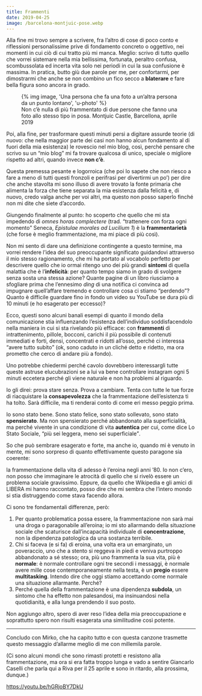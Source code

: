 ```yaml
---
title: Frammenti
date: 2019-04-25
image: /barcelona-montjuic-pose.webp
---
```

Alla fine mi trovo sempre a scrivere, fra l’altro di cose di poco conto e riflessioni personalissime prive di fondamento concreto o oggettivo, nei momenti in cui ciò di cui tratto più mi manca. Meglio: scrivo di tutto quello che vorrei sistemare nella mia bellissima, fortunata, peraltro confusa, scombussolata ed incerta vita solo nei periodi in cui la sua confusione è massima. In pratica, butto giù due parole per me, per confortarmi, per dimostrarmi che anche se non combino un fico secco a **blaterare** e fare bella figura sono ancora in grado.

<figure>
	{% img image, 'Una persona che fa una foto a un’altra persona da un punto lontano', 'u-photo' %}
	<figcaption>Non c’è nulla di più frammentato di due persone che fanno una foto allo stesso tipo in posa. Montjuic Castle, Barcellona, aprile 2019</figcaption>
</figure>

Poi, alla fine, per trasformare questi minuti persi a digitare assurde teorie (di nuovo: che nella maggior parte dei casi non hanno alcun fondamento al di fuori della mia esistenza) le rovescio nel mio blog, così, perché pensare che scrivo su un “mio blog” mi fa trovare qualcosa di unico, speciale o migliore rispetto ad altri, quando invece **non c’è**.

Questa premessa pesante e logorroica (che poi lo sapete che non riesco a fare a meno di tutti questi fronzoli e perifrasi per divertirmi un po’) per dire che anche stavolta mi sono illuso di avere trovato la fonte primaria che alimenta la forza che tiene separata la mia esistenza dalla felicità e, di nuovo, credo valga anche per voi altri, ma questo non posso saperlo finché non mi dite che siete d’accordo.

Giungendo finalmente al punto: ho scoperto che quello che mi sta impedendo di _omnes horas complectere_ (trad. <q>trattenere con forza ogni momento</q> Seneca, <cite>Epistulae morales ad Lucilium 1</cite>) è la **frammentarietà** (che forse è meglio frammentazione, ma mi piace di più così).

Non mi sento di dare una definizione contingente a questo termine, ma vorrei rendere l’idea del suo preoccupante significato guidandovi attraverso il mio stesso ragionamento, che mi ha portato al vocabolo perfetto per descrivere quello che io ormai ritengo uno dei più grandi **sintomi** di quella malattia che è l’**infelicità**: per quanto tempo siamo in grado di svolgere senza sosta una stessa azione? Quante pagine di un libro riusciamo a sfogliare prima che l’ennesimo _ding_ di una notifica ci convinca ad impugnare quell’affare tremendo e controllare cosa ci stiamo <q>perdendo</q>? Quanto è difficile guardare fino in fondo un video su YouTube se dura più di 10 minuti (e ho esagerato per eccesso)?

Ecco, questi sono alcuni banali esempi di quanto il mondo della comunicazione stia influenzando l’esistenza dell’individuo soddisfacendolo nella maniera in cui si sta rivelando più efficace: con **frammenti** di intrattenimento, pillole, bocconi, carichi il più possibile di contenuti immediati e forti, densi, concentrati e ridotti all’osso, perché ci interessa <q>avere tutto subito</q> (ok, sono caduto in un cliché detto e ridetto, ma ora prometto che cerco di andare più a fondo).

Uno potrebbe chiedermi perché cavolo dovrebbero interessargli tutte queste astruse elucubrazioni se a lui va bene controllare instagram ogni 5 minuti eccetera perché gli viene naturale e non ha problemi al riguardo.

Io gli direi: prova stare senza. Prova a cambiare. Tenta con tutte le tue forze di riacquistare la **consapevolezza** che la frammentazione dell’esistenza ti ha tolto. Sarà difficile, ma ti renderai conto di come eri messo peggio prima.

Io sono stato bene. Sono stato felice, sono stato sollevato, sono stato **spensierato**. Ma non spensierato perché abbandonato alla superficialità, ma perché vivente in una condizione di vita **autentica** per cui, come dice Lo Stato Sociale, <q>più sei leggera, meno sei superficiale</q>.

So che può sembrare esagerato e forte, ma anche io, quando mi è venuto in mente, mi sono sorpreso di quanto effettivamente questo paragone sia coerente:

la frammentazione della vita di adesso è l’eroina negli anni ’80. Io non c’ero, non posso che immaginare le atrocità di quello che si rivelò essere un problema sociale gravissimo. Eppure, da quello che Wikipedia e gli amici di LIBERA mi hanno raccontato, posso dire che mi sembra che l’intero mondo si stia distruggendo come stava facendo allora.


Ci sono tre fondamentali differenze, però:

1. Per quanto problematica possa essere, la frammentazione non sarà mai una droga o paragonabile all’eroina; io mi sto allarmando della situazione sociale che scaturisce dall’incapacità individuale di **concentrazione**, non la dipendenza patologica da una sostanza terribile.
2. Chi si faceva (e si fa) di eroina, una volta era un emarginato, un poveraccio, uno che a stento si reggeva in piedi e veniva purtroppo abbandonato a sé stesso; ora, più uno frammenta la sua vita, più è **normale**: è normale controllare ogni tre secondi i messaggi, è normale avere mille cose contemporaneamente nella testa, è un **pregio** essere **multitasking**. Intendo dire che oggi stiamo accettando come normale una situazione allarmante. Perché?
3. Perché quella della frammentazione è una dipendenza **subdola**, un sintomo che ha effetto non palesandosi, ma insinuandosi nella quotidianità, e alla lunga prendendo il suo posto.

Non aggiungo altro, spero di aver reso l’idea della mia preoccupazione e soprattutto spero non risulti esagerata una similitudine così potente.

---

Concludo con Mirko, che ha capito tutto e con questa canzone trasmette questo messaggio d’allarme meglio di me con millemila parole.

(Ci sono alcuni mondi che sono rimasti protetti e resistono alla frammentazione, ma ora si era fatta troppo lunga e vado a sentire Giancarlo Caselli che parla qui a Riva per il 25 aprile e sono in ritardo, alla prossima, dunque.)

https://youtu.be/hGRjoBY7DkU
